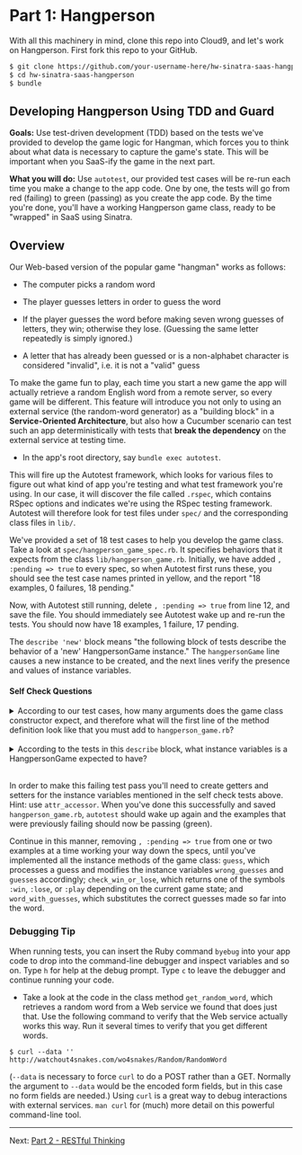 
Part 1: Hangperson
===========================================================================
With all this machinery in mind, clone this repo into Cloud9, and let's work on Hangperson. First fork this repo to your GitHub.

```sh
$ git clone https://github.com/your-username-here/hw-sinatra-saas-hangperson
$ cd hw-sinatra-saas-hangperson
$ bundle
```

Developing Hangperson Using TDD and Guard
-----------------------------------------

**Goals:** Use test-driven development (TDD) based on the tests we've provided to develop the game logic for Hangman, which forces you to think about what data is necessary to capture the game's state. This will be important when you SaaS-ify the game in the next part.

**What you will do:**  Use `autotest`, our provided test cases will be re-run each time you make a change to the app code.  One by one, the tests will go from red (failing) to green (passing) as you create the app code.  By the time you're done, you'll have a working Hangperson game class, ready to be "wrapped" in SaaS using Sinatra.

Overview
--------

Our Web-based version of the popular game "hangman" works as follows:

* The computer picks a random word

* The player guesses letters in order to guess the word

* If the player guesses the word before making seven wrong guesses of letters, they win; otherwise they lose.  (Guessing the same letter repeatedly is simply ignored.)

* A letter that has already been guessed or is a non-alphabet character is considered "invalid", i.e. it is not a "valid" guess

To make the game fun to play, each time you start a new game the app will actually retrieve a random English word from a remote server, so every game will be different.  This feature will introduce you not only to using an external service (the random-word generator) as a "building block" in a **Service-Oriented Architecture**, but also how a Cucumber scenario can test such an app deterministically with tests that **break the dependency** on the external service at testing time.

* In the app's root directory, say `bundle exec autotest`.  

This will fire up the Autotest framework, which looks for various files to figure out what kind of app you're testing and what test framework you're using.  In our case, it will discover the file called `.rspec`, which contains RSpec options and indicates we're using the RSpec testing framework.  Autotest will therefore look for test files under `spec/` and the corresponding class files in `lib/`.

We've provided a set of 18 test cases to help you develop the game class. Take a look at `spec/hangperson_game_spec.rb`.  It specifies behaviors that it expects from the class `lib/hangperson_game.rb`.  Initially, we have added `, :pending => true` to every spec, so when Autotest first runs these, you should see the test case names printed in yellow, and the report "18 examples, 0 failures, 18 pending."

Now, with Autotest still running, delete `, :pending => true` from line 12, and save the file.  You should immediately see Autotest wake up and re-run the tests.  You should now have 18 examples, 1 failure, 17 pending.

The `describe 'new'` block means "the following block of tests describe the behavior of a 'new' HangpersonGame instance."  The `hangpersonGame` line causes a new instance to be created, and the next lines verify the presence and values of instance variables.

#### Self Check Questions

<details>
  <summary>According to our test cases, how many arguments does the
game class constructor expect, and therefore what will the first line of
the method definition look like that you must add to
<code>hangperson_game.rb</code>?</summary>
  <p><blockquote>One argument (in this example, "glorp"), and since constructors in
Ruby are always named <code>initialize</code>, the first line will be
<code>def initialize(new_word)</code> or something similar.</blockquote></p>
</details>

<br />

<details>
  <summary>According to the tests in this <code>describe</code> block, what
instance variables is a HangpersonGame expected to have?</summary>
  <p><blockquote><code>@word</code>, <code>@guesses</code>, and <code>@wrong_guesses</code>.</blockquote></p>
</details>

<br />

In order to make this failing test pass you'll need to create getters and setters for the instance variables mentioned in the self check tests above.  Hint: use `attr_accessor`.  When you've done this successfully and saved `hangperson_game.rb`, `autotest` should wake up again and the examples that were previously failing should now be passing (green).

Continue in this manner, removing `, :pending => true` from one or two examples at a time working your way down the specs, until you've implemented all the instance methods of the game class: `guess`, which processes a guess and modifies the instance variables `wrong_guesses` and `guesses` accordingly; `check_win_or_lose`, which returns one of the symbols `:win`, `:lose`, or `:play` depending on the current game state; and `word_with_guesses`, which substitutes the correct guesses made so far into the word.

### Debugging Tip

When running tests, you can insert the Ruby command `byebug` into your app code to drop into the command-line debugger and inspect variables and so on.  Type `h` for help at the debug prompt. Type `c` to leave the debugger and continue running your code.

* Take a look at the code in the class method `get_random_word`, which retrieves a random word from a Web service we found that does just that.  Use the following command to verify that the Web service actually works this way. Run it several times to verify that you get different words.

```
$ curl --data '' http://watchout4snakes.com/wo4snakes/Random/RandomWord
```

(`--data` is necessary to force `curl` to do a POST rather than a GET.  Normally the argument to `--data` would be the encoded form fields, but in this case no form fields are needed.) Using `curl` is a great way to debug interactions with external services.  `man curl` for (much) more detail on this powerful command-line tool.

-----

Next: [Part 2 - RESTful Thinking](part_2_restful_thinking.md)
